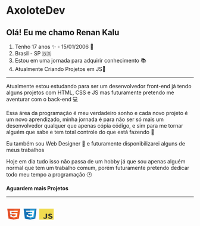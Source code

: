 <h1>AxoloteDev</h1>

<h2>Olá! Eu me chamo Renan Kalu</h2>

<ol>
<li> Tenho 17 anos ✨ - 15/01/2006 🎉</li>
<li> Brasil - SP 🇧🇷 </li>
<li> Estou em uma jornada para adquirir conhecimento 📚 </li>
<li> Atualmente Criando Projetos em JS🌱</li>
</ol>

<hr>

 Atualmente estou estudando para ser um desenvolvedor front-end já tendo alguns projetos com HTML, CSS e JS mas futuramente pretendo me aventurar com o back-end 💻

 Essa área da programação é meu verdadeiro sonho e cada novo projeto é um novo aprendizado, minha jornada é para não ser só mais um desenvolvedor qualquer que apenas cópia código, e sim para me tornar alguém que sabe e tem total controle do que está fazendo 🌱

 Eu também sou Web Designer 🎨 e futuramente disponibilizarei alguns de meus trabalhos

 Hoje em dia tudo isso não passa de um hobby já que sou apenas alguém normal que tem um trabalho comum, porém futuramente pretendo dedicar todo meu tempo a programação 🕑

<strong>Aguardem mais Projetos</strong>

<hr>
  
 <div style="display: inline_block; margin: auto;"><br>
     <img align="center" alt="Axolote-HTML" height="30" width="40" src="https://raw.githubusercontent.com/devicons/devicon/master/icons/html5/html5-original.svg">
  <img align="center" alt="Axolote-CSS" height="30" width="40" src="https://raw.githubusercontent.com/devicons/devicon/master/icons/css3/css3-original.svg">
   <img align="center" alt="Axolote-JS" height="30" width="40" src="https://raw.githubusercontent.com/devicons/devicon/master/icons/javascript/javascript-original.svg">
</div>
  
  
  ##
  

<!--
**AxoloteDev/AxoloteDev** is a ✨ _special_ ✨ repository because its `README.md` (this file) appears on your GitHub profile.

Here are some ideas to get you started:

- 🔭 I’m currently working on ...
- 🌱 I’m currently learning ...
- 👯 I’m looking to collaborate on ...
- 🤔 I’m looking for help with ...
- 💬 Ask me about ...
